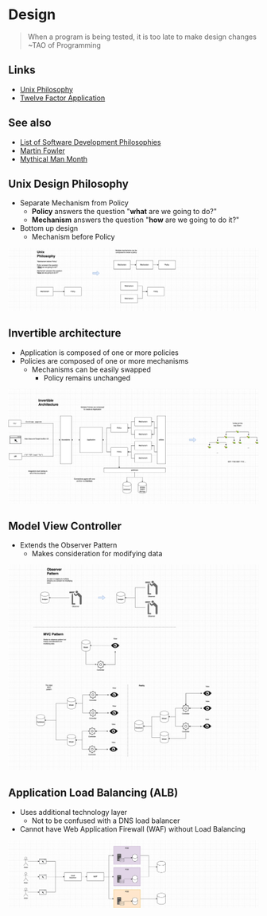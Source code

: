 # Design

> When a program is being tested, it is too late to make design changes ~TAO of Programming

## Links

- [Unix Philosophy](./unix.md)
- [Twelve Factor Application](https://12factor.net/)

## See also

- [List of Software Development Philosophies](https://en.wikipedia.org/wiki/List_of_software_development_philosophies)
- [Martin Fowler](https://martinfowler.com)
- [Mythical Man Month](https://en.wikipedia.org/wiki/The_Mythical_Man-Month)

## Unix Design Philosophy

- Separate Mechanism from Policy
  - **Policy** answers the question "**what** are we going to do?"
  - **Mechanism** answers the question "**how** are we going to do it?"
- Bottom up design
  - Mechanism before Policy

![Unix Philosophy](unix.png "Unix Philosophy of Composition")

## Invertible architecture

- Application is composed of one or more policies
- Policies are composed of one or more mechanisms
  - Mechanisms can be easily swapped
    - Policy remains unchanged

![Separate Mechanism for Policy](invertible-arch.png "Mechanism and Policy")

## Model View Controller

- Extends the Observer Pattern
  - Makes consideration for modifying data

![Model View Controller](mvc.png "Model View Controller")

## Application Load Balancing (ALB)

- Uses additional technology layer
  - Not to be confused with a DNS load balancer
- Cannot have Web Application Firewall (WAF) without Load Balancing

![PODS](pods.png "Pods")
